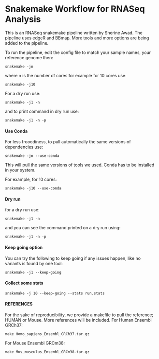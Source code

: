 Snakemake Workflow for RNASeq Analysis 
==========================================================================


This is an RNASeq snakemake pipeline written by Sherine Awad. 
The pipeline uses edgeR and BBmap. 
More tools and more options are being added to the pipeline. 

To run the pipeline, edit the config file to match your sample names, your reference genome then: 


    snakemake -jn 

where n is the number of cores for example for 10 cores use:


    snakemake -j10 


For a dry run use: 
  
  
    snakemake -j1 -n 


and to print command in dry run use: 

  
    snakemake -j1 -n -p 

  
#### Use Conda 

For less frooodiness, to pull automatically the same versions of dependencies use:

    snakemake -jn --use-conda

This will pull the same versions of tools we used. Conda has to be installed in your system.

For example, for 10 cores:

    snakemake -j10 --use-conda


#### Dry run 

for a dry run use:

    snakemake -j1 -n

and you can see the command printed on a dry run using:

    snakemake -j1 -n -p


#### Keep going option 


You can try the following to keep going if any issues happen, like no variants is found by one tool:

    snakemake -j1 --keep-going


#### Collect some stats 

    snakemake -j 10 --keep-going --stats run.stats

#### REFERENCES

For the sake of reproducibility, we provide a makefile to pull the reference; HUMAN or Mouse. More references will be included. 
For Human Ensembl GRCh37:

    
    make Homo_sapiens_Ensembl_GRCh37.tar.gz

For Mouse Ensembl GRCm38: 

    
    make Mus_musculus_Ensembl_GRCm38.tar.gz

 
